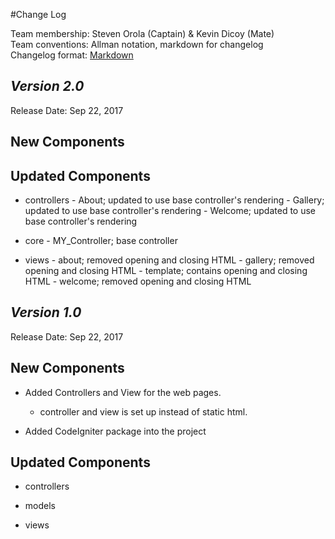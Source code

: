 #Change Log

Team membership:  Steven Orola (Captain) & Kevin Dicoy (Mate)  
Team conventions: Allman notation, markdown for changelog  
Changelog format: [Markdown](https://github.com/adam-p/markdown-here/wiki/Markdown-Cheatsheet) 

## *Version 2.0*

Release Date: Sep 22, 2017

## New Components


    
## Updated Components

-   controllers
        - About; updated to use base controller's rendering
        - Gallery; updated to use base controller's rendering
        - Welcome; updated to use base controller's rendering

-   core
        - MY_Controller; base controller

-   views
        - about; removed opening and closing HTML
        - gallery; removed opening and closing HTML
        - template; contains opening and closing HTML
        - welcome; removed opening and closing HTML

## *Version 1.0*

Release Date: Sep 22, 2017

## New Components

-   Added Controllers and View for the web pages.
    
    - controller and view is set up instead of static html.

-   Added CodeIgniter package into the project
    
## Updated Components

-   controllers

-   models

-   views



